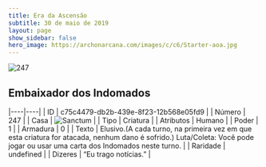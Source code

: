 ```yaml
---
title: Era da Ascensão
subtitle: 30 de maio de 2019
layout: page
show_sidebar: false
hero_image: https://archonarcana.com/images/c/c6/Starter-aoa.jpg
---
```


![247](https://cdn.keyforgegame.com/media/card_front/pt/435_247_9442M7CXC7W5_pt.png)

## Embaixador dos Indomados

|----|----|
| ID | c75c4479-db2b-439e-8f23-12b568e05fd9 |
| Número | 247 |
| Casa | ![Sanctum](https://archonarcana.com/images/thumb/c/c7/Sanctum.png/22px-Sanctum.png "Santuário") |
| Tipo | Criatura |
| Atributos | Humano |
| Poder | 1 |
| Armadura | 0 |
| Texto | Elusivo.(A cada turno, na primeira vez  em que esta criatura for atacada, nenhum dano é sofrido.)Luta/Coleta: Você pode jogar ou usar uma carta dos Indomados neste turno. |
| Raridade | undefined |
| Dizeres | “Eu trago notícias.” |